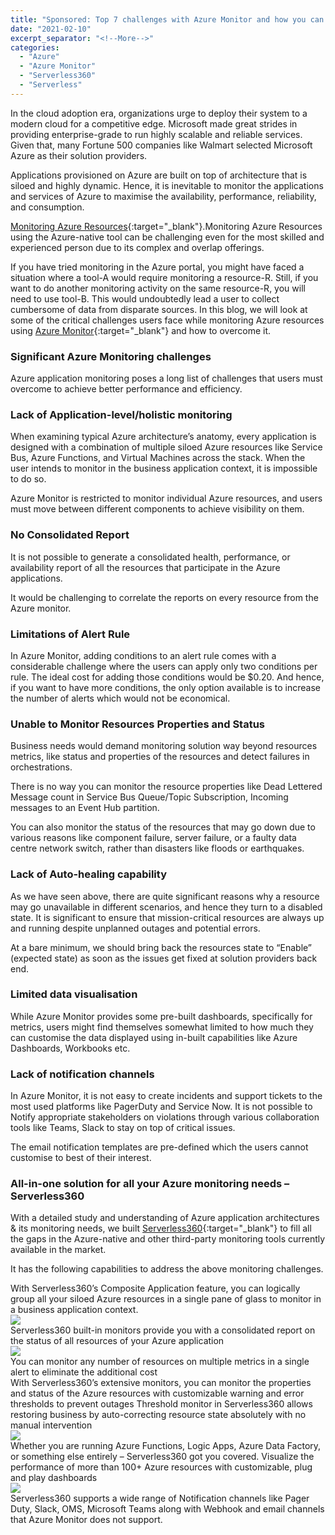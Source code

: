 ```yaml
---
title: "Sponsored: Top 7 challenges with Azure Monitor and how you can fix it."
date: "2021-02-10"
excerpt_separator: "<!--More-->"
categories: 
  - "Azure"
  - "Azure Monitor"
  - "Serverless360"
  - "Serverless"
---
```


In the cloud adoption era, organizations urge to deploy their system to a modern cloud for a competitive edge. Microsoft made great strides in providing enterprise-grade to run highly scalable and reliable services. Given that, many Fortune 500 companies like Walmart selected Microsoft Azure as their solution providers.

Applications provisioned on Azure are built on top of architecture that is siloed and highly dynamic. Hence, it is inevitable to monitor the applications and services of Azure to maximise the availability, performance, reliability, and consumption.

<!--More-->

[Monitoring Azure Resources](https://www.serverless360.com/microsoft-azure-monitoring/){:target="_blank"}.Monitoring Azure Resources using the Azure-native tool can be challenging even for the most skilled and experienced person due to its complex and overlap offerings.

If you have tried monitoring in the Azure portal, you might have faced a situation where a tool-A would require monitoring a resource-R. Still, if you want to do another monitoring activity on the same resource-R, you will need to use tool-B. This would undoubtedly lead a user to collect cumbersome of data from disparate sources.
In this blog, we will look at some of the critical challenges users face while monitoring Azure resources using [Azure Monitor](https://www.serverless360.com/microsoft-azure-monitoring/){:target="_blank"} and how to overcome it.

### **Significant Azure Monitoring challenges**
Azure application monitoring poses a long list of challenges that users must overcome to achieve better performance and efficiency.

### **Lack of Application-level/holistic monitoring**
When examining typical Azure architecture’s anatomy, every application is designed with a combination of multiple siloed Azure resources like Service Bus, Azure Functions, and Virtual Machines across the stack. When the user intends to monitor in the business application context, it is impossible to do so.

Azure Monitor is restricted to monitor individual Azure resources, and users must move between different components to achieve visibility on them.

### **No Consolidated Report**
It is not possible to generate a consolidated health, performance, or availability report of all the resources that participate in the Azure applications.

It would be challenging to correlate the reports on every resource from the Azure monitor.

### **Limitations of Alert Rule**
In Azure Monitor, adding conditions to an alert rule comes with a considerable challenge where the users can apply only two conditions per rule. The ideal cost for adding those conditions would be $0.20. And hence, if you want to have more conditions, the only option available is to increase the number of alerts which would not be economical.

### **Unable to Monitor Resources Properties and Status**
Business needs would demand monitoring solution way beyond resources metrics, like status and properties of the resources and detect failures in orchestrations.

There is no way you can monitor the resource properties like Dead Lettered Message count in Service Bus Queue/Topic Subscription, Incoming messages to an Event Hub partition.

You can also monitor the status of the resources that may go down due to various reasons like component failure, server failure, or a faulty data centre network switch, rather than disasters like floods or earthquakes.

### **Lack of Auto-healing capability**
As we have seen above, there are quite significant reasons why a resource may go unavailable in different scenarios, and hence they turn to a disabled state. It is significant to ensure that mission-critical resources are always up and running despite unplanned outages and potential errors.

At a bare minimum, we should bring back the resources state to “Enable” (expected state) as soon as the issues get fixed at solution providers back end.

### **Limited data visualisation**
While Azure Monitor provides some pre-built dashboards, specifically for metrics, users might find themselves somewhat limited to how much they can customise the data displayed using in-built capabilities like Azure Dashboards, Workbooks etc.

 
### **Lack of notification channels**
In Azure Monitor, it is not easy to create incidents and support tickets to the most used platforms like PagerDuty and Service Now. It is not possible to Notify appropriate stakeholders on violations through various collaboration tools like Teams, Slack to stay on top of critical issues.

The email notification templates are pre-defined which the users cannot customise to best of their interest.

### **All-in-one solution for all your Azure monitoring needs – Serverless360**
With a detailed study and understanding of Azure application architectures & its monitoring needs, we built [Serverless360](https://www.serverless360.com/){:target="_blank"} to fill all the gaps in the Azure-native and other third-party monitoring tools currently available in the market.

It has the following capabilities to address the above monitoring challenges.

With Serverless360’s Composite Application feature, you can logically group all your siloed Azure resources in a single pane of glass to monitor in a business application context.\
![](https://danielorneling.github.io/assets/images/posts/2021/02/2021-02-10-Serverless360-1.png)\
Serverless360 built-in monitors provide you with a consolidated report on the status of all resources of your Azure application\
![](https://danielorneling.github.io/assets/images/posts/2021/02/2021-02-10-Serverless360-2.png)\
You can monitor any number of resources on multiple metrics in a single alert to eliminate the additional cost\
With Serverless360’s extensive monitors, you can monitor the properties and status of the Azure resources with customizable warning and error thresholds to prevent outages
Threshold monitor in Serverless360 allows restoring business by auto-correcting resource state absolutely with no manual intervention\
![](https://danielorneling.github.io/assets/images/posts/2021/02/2021-02-10-Serverless360-3.png)\
Whether you are running Azure Functions, Logic Apps, Azure Data Factory, or something else entirely – Serverless360 got you covered. Visualize the performance of more than 100+ Azure resources with customizable, plug and play dashboards\
![](https://danielorneling.github.io/assets/images/posts/2021/02/2021-02-10-Serverless360-4.png)\
Serverless360 supports a wide range of Notification channels like Pager Duty, Slack, OMS, Microsoft Teams along with Webhook and email channels that Azure Monitor does not support.
